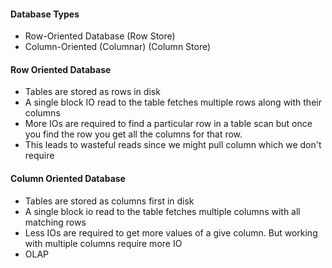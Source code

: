 #### Database Types

- Row-Oriented Database (Row Store)
- Column-Oriented (Columnar) (Column Store)

#### Row Oriented Database

- Tables are stored as rows in disk
- A single block IO read to the table fetches multiple rows along with their columns
- More IOs are required to find a particular row in a table scan but once you find the row you get all the columns for that row.
- This leads to wasteful reads since we might pull column which we don't require


#### Column Oriented Database

- Tables are stored as columns first in disk
- A single block io read to the table fetches multiple columns with all matching rows
- Less IOs are required to get more values of a give column. But working with multiple columns require more IO
- OLAP